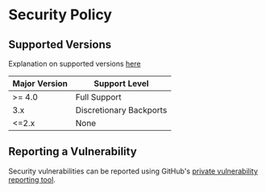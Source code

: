 # Security Policy

## Supported Versions

Explanation on supported versions [here](https://github.com/certbot/certbot/wiki/Architectural-Decision-Records#-update-to-certbots-version-policy-and-end-of-life-support-on-previous-major-versions)

| Major Version | Support Level |
| ------- | ------------------ |
| >= 4.0  | Full Support |
| 3.x     | Discretionary Backports |
| <=2.x   | None |


## Reporting a Vulnerability

Security vulnerabilities can be reported using GitHub's [private vulnerability reporting tool](https://github.com/certbot/certbot/security/advisories/new).
